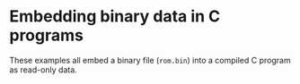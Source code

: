 # Embedding binary data in C programs

These examples all embed a binary file (`rom.bin`) into a compiled C program as read-only data.
